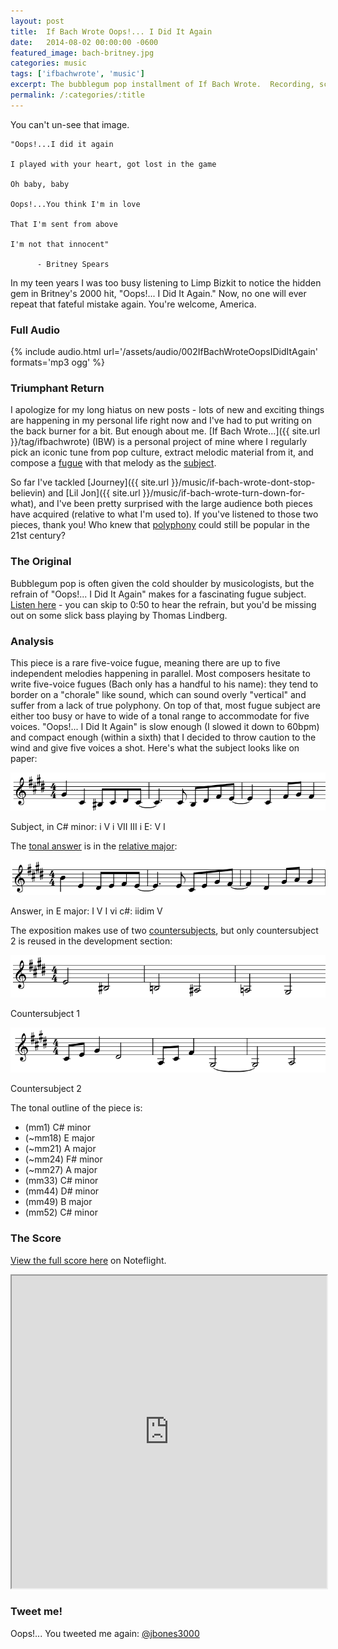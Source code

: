 ```yaml
---
layout: post
title:  If Bach Wrote Oops!... I Did It Again
date:   2014-08-02 00:00:00 -0600
featured_image: bach-britney.jpg
categories: music
tags: ['ifbachwrote', 'music']
excerpt: The bubblegum pop installment of If Bach Wrote.  Recording, score and analysis of a fugue based on the vocal melody in Britney Spears's "Oops!... I Did It Again."
permalink: /:categories/:title
---
```

You can't un-see that image.

```
"Oops!...I did it again  

I played with your heart, got lost in the game  

Oh baby, baby  

Oops!...You think I'm in love  

That I'm sent from above  

I'm not that innocent"  

      - Britney Spears  
```

In my teen years I was too busy listening to Limp Bizkit to notice the hidden gem in Britney's 2000 hit, "Oops!... I Did It Again." Now, no one will ever repeat that fateful mistake again. You're welcome, America.

### Full Audio

{% include audio.html url='/assets/audio/002IfBachWroteOopsIDidItAgain' formats='mp3 ogg' %}

### Triumphant Return

I apologize for my long hiatus on new posts - lots of new and exciting things are happening in my personal life right now and I've had to put writing on the back burner for a bit. But enough about me. [If Bach Wrote...]({{ site.url }}/tag/ifbachwrote) (IBW) is a personal project of mine where I regularly pick an iconic tune from pop culture, extract melodic material from it, and compose a [fugue](http://en.wikipedia.org/wiki/Fugue) with that melody as the [subject](http://jan.ucc.nau.edu/tas3/fugueanatomy.html).

So far I've tackled [Journey]({{ site.url }}/music/if-bach-wrote-dont-stop-believin) and [Lil Jon]({{ site.url }}/music/if-bach-wrote-turn-down-for-what), and I've been pretty surprised with the large audience both pieces have acquired (relative to what I'm used to). If you've listened to those two pieces, thank you! Who knew that [polyphony](http://en.wikipedia.org/wiki/Polyphony) could still be popular in the 21st century?

### The Original

Bubblegum pop is often given the cold shoulder by musicologists, but the refrain of "Oops!... I Did It Again" makes for a fascinating fugue subject. [Listen here](https://youtu.be/HMUDVMiITOU) - you can skip to 0:50 to hear the refrain, but you'd be missing out on some slick bass playing by Thomas Lindberg.

### Analysis

This piece is a rare five-voice fugue, meaning there are up to five independent melodies happening in parallel. Most composers hesitate to write five-voice fugues (Bach only has a handful to his name): they tend to border on a "chorale" like sound, which can sound overly "vertical" and suffer from a lack of true polyphony. On top of that, most fugue subject are either too busy or have to wide of a tonal range to accommodate for five voices. "Oops!... I Did It Again" is slow enough (I slowed it down to 60bpm) and compact enough (within a sixth) that I decided to throw caution to the wind and give five voices a shot. Here's what the subject looks like on paper:

![IBW Oops I Did It Again Subject](/assets/legacy/bach-oops-subject.png)

Subject, in C# minor: i V i VII III i E: V I

The [tonal answer](http://en.wikipedia.org/wiki/Fugue#The_exposition) is in the [relative major](http://en.wikipedia.org/wiki/Relative_key):

![IBW Oops I Did It Again Answer](/assets/legacy/bach-oops-answer.png)

Answer, in E major: I V I vi c#: iidim V

The exposition makes use of two [countersubjects](http://en.wikipedia.org/wiki/Fugue#The_exposition), but only countersubject 2 is reused in the development section:

![IBW Oops I Did It Again Countersubject 1](/assets/legacy/bach-oops-cs1.png)

Countersubject 1

![bach-oops-IBW Oops I Did It Again Countersubject 2](/assets/legacy/bach-oops-cs2.png)

Countersubject 2

The tonal outline of the piece is:

*   (mm1) C# minor
*   (~mm18) E major
*   (~mm21) A major
*   (~mm24) F# minor
*   (~mm27) A major
*   (mm33) C# minor
*   (mm44) D# minor
*   (mm49) B major
*   (mm52) C# minor

### The Score

[View the full score here](https://www.noteflight.com/scores/view/9cf8626d7922a021768e972251f9d4edc61a6975) on Noteflight.

<iframe src="https://www.noteflight.com/embed/9cf8626d7922a021768e972251f9d4edc61a6975?scale=1" style="height:500px; width:100%"></iframe>

### Tweet me!

Oops!... You tweeted me again: [@jbones3000](https://twitter.com/jbones3000)
